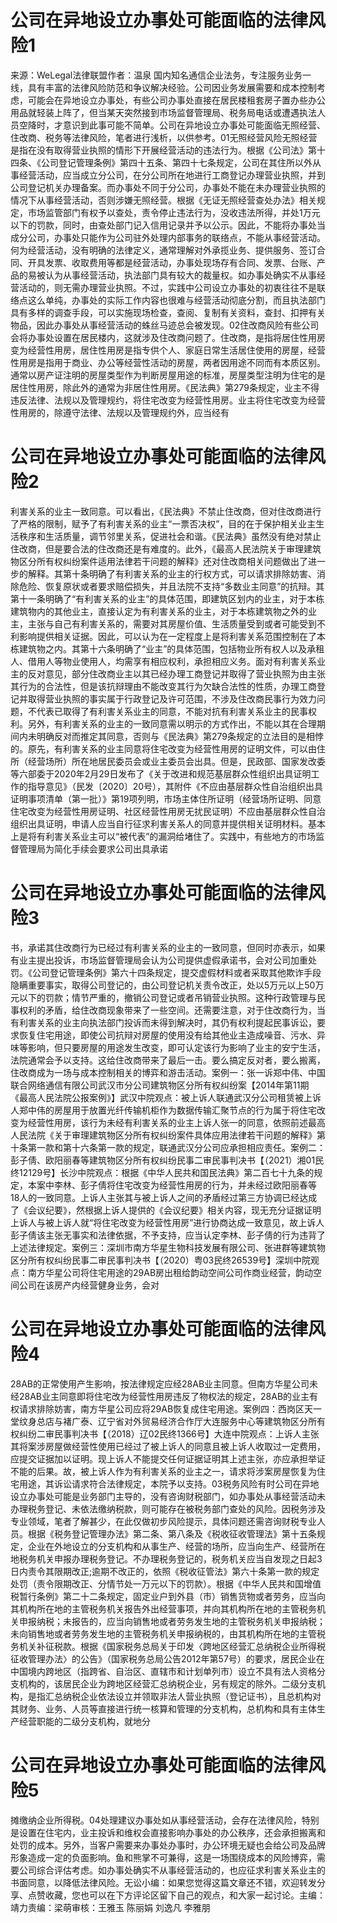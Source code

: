 # 公司在异地设立办事处可能面临的法律风险1

来源：WeLegal法律联盟作者：温泉 国内知名通信企业法务，专注服务业务一线，具有丰富的法律风险防范和争议解决经验。公司因业务发展需要和成本控制考虑，可能会在异地设立办事处，有些公司办事处直接在居民楼租套房子置办些办公用品就轻装上阵了，但当某天突然接到市场监督管理局、税务局电话或遭遇执法人员空降时，才意识到此事可能不简单。公司在异地设立办事处可能面临无照经营、住改商、税务等法律风险，笔者进行浅析，以供参考。01无照经营风险无照经营是指在没有取得营业执照的情形下开展经营活动的违法行为。根据《公司法》第十四条、《公司登记管理条例》第四十五条、第四十七条规定，公司在其住所以外从事经营活动，应当成立分公司，在分公司所在地进行工商登记办理营业执照，并到公司登记机关办理备案。而办事处不同于分公司，办事处不能在未办理营业执照的情况下从事经营活动，否则涉嫌无照经营。根据《无证无照经营查处办法》相关规定，市场监管部门有权予以查处，责令停止违法行为，没收违法所得，并处1万元以下的罚款，同时，由查处部门记入信用记录并予以公示。因此，不能将办事处当成分公司，办事处只能作为公司驻外处理内部事务的联络点，不能从事经营活动。何为经营活动，没有明确的法律定义，通常理解对外承揽业务、提供服务、签订合同、开具发票、收取费用等都是经营活动，办事处现场存有合同、发票、台账、产品的易被认为从事经营活动，执法部门具有较大的裁量权。如办事处确实不从事经营活动的，则无需办理营业执照。不过，实践中公司设立办事处的初衷往往不是联络点这么单纯，办事处的实际工作内容也很难与经营活动彻底分割，而且执法部门具有多样的调查手段，可以实施现场检查，查阅、复制有关资料，查封、扣押有关物品，因此办事处从事经营活动的蛛丝马迹总会被发现。02住改商风险有些公司会将办事处设置在居民楼内，这就涉及住改商问题了。住改商，是指将居住性用房变为经营性用房，居住性用房是指专供个人、家庭日常生活居住使用的房屋，经营性用房是指用于商业、办公等经营性活动的房屋，两者因用途不同而有本质区别。通常以房产证注明的房屋类型作为判断房屋用途的标准，房屋类型注明为住宅的是居住性用房，除此外的通常为非居住性用房。《民法典》第279条规定，业主不得违反法律、法规以及管理规约，将住宅改变为经营性用房。业主将住宅改变为经营性用房的，除遵守法律、法规以及管理规约外，应当经有

# 公司在异地设立办事处可能面临的法律风险2

利害关系的业主一致同意。可以看出，《民法典》不禁止住改商，但对住改商进行了严格的限制，赋予了有利害关系的业主“一票否决权”，目的在于保护相关业主生活秩序和生活质量，调节邻里关系，促进社会和谐。《民法典》虽然没有绝对禁止住改商，但是要合法的住改商还是有难度的。此外，《最高人民法院关于审理建筑物区分所有权纠纷案件适用法律若干问题的解释》还对住改商相关问题做出了进一步的解释。其第十条明确了有利害关系的业主的行权方式，可以请求排除妨害、消除危险、恢复原状或者要求赔偿损失，并且法院不支持“多数业主同意”的抗辩。其第十一条明确了“有利害关系的业主”的具体范围，即建筑区划内的业主，对于本栋建筑物内的其他业主，直接认定为有利害关系的业主，对于本栋建筑物之外的业主，主张与自己有利害关系的，需要对其房屋价值、生活质量受到或者可能受到不利影响提供相关证据。因此，可以认为在一定程度上是将利害关系范围控制在了本栋建筑物之内。其第十六条明确了“业主”的具体范围，包括物业所有权人以及承租人、借用人等物业使用人，均需享有相应权利，承担相应义务。面对有利害关系业主的反对意见，部分住改商业主以其已经办理工商登记并取得了营业执照为由主张其行为的合法性，但是该抗辩理由不能改变其行为欠缺合法性的性质，办理工商登记并取得营业执照的事实属于行政登记及许可范围，不涉及住改商民事行为效力问题，不代表已取得了有利害关系业主的同意，不能对抗有利害关系业主的民事权利。另外，有利害关系的业主的一致同意需以明示的方式作出，不能以其在合理期间内未明确反对而推定其同意，否则与《民法典》第279条规定的立法目的是相悖的。原先，有利害关系的业主同意将住宅改变为经营性用房的证明文件，可以由住所（经营场所）所在地居民委员会或业主委员会出具。但是，民政部、国家发改委等六部委于2020年2月29日发布了《关于改进和规范基层群众性组织出具证明工作的指导意见》（民发〔2020〕20号），其附件《不应由基层群众性自治组织出具证明事项清单（第一批）》第19项列明，市场主体住所证明（经营场所证明、同意住宅改变为经营性用房证明、社区经营性用房无扰民证明）不应由基层群众性自治组织出具证明，申请人应当自行征求利害关系人的同意并提供相关证明材料。基本上是将有利害关系业主可以“被代表”的漏洞给堵住了。实践中，有些地方的市场监督管理局为简化手续会要求公司出具承诺

# 公司在异地设立办事处可能面临的法律风险3

书，承诺其住改商行为已经过有利害关系的业主的一致同意，但同时亦表示，如果有业主提出投诉，市场监督管理局会认为公司提供虚假承诺书，会对公司加重处罚。《公司登记管理条例》第六十四条规定，提交虚假材料或者采取其他欺诈手段隐瞒重要事实，取得公司登记的，由公司登记机关责令改正，处以5万元以上50万元以下的罚款；情节严重的，撤销公司登记或者吊销营业执照。这种行政管理与民事权利的矛盾，给住改商现象带来了一些空间。还需要注意，对于住改商行为，当有利害关系的业主向执法部门投诉而未得到解决时，其仍有权利提起民事诉讼，要求恢复住宅用途，即使公司抗辩对房屋的使用没有给其他业主造成噪音、污水、异味等影响，但只要房屋的用途发生改变，即可认定该行为影响了业主的安宁生活，法院通常会予以支持。这给住改商带来了最后一击。要么搞定反对者，要么搬离，住改商成为一场与成本控制相关的博弈和游击活动。案例一：张一诉郑中伟、中国联合网络通信有限公司武汉市分公司建筑物区分所有权纠纷案【2014年第11期《最高人民法院公报案例》】武汉中院观点：被上诉人联通武汉分公司租赁被上诉人郑中伟的房屋用于放置光纤传输机柜作为数据传输汇聚节点的行为属于将住宅改变为经营性用房，该行为未经有利害关系的业主上诉人张一的同意，依照前述最高人民法院《关于审理建筑物区分所有权纠纷案件具体应用法律若干问题的解释》第十条第一款和第十六条第一款的规定，联通武汉分公司应承担相应责任。案例二：彭子倩、欧阳丽春等建筑物区分所有权纠纷民事二审民事判决书【（2021）湘01民终12129号】长沙中院观点：根据《中华人民共和国民法典》第二百七十九条的规定，本案中李林、彭子倩将住宅改变为经营性用房的行为，并未经过欧阳丽春等18人的一致同意。上诉人主张其与被上诉人之间的矛盾经过第三方协调已经达成了《会议纪要》，然根据上诉人提供的《会议纪要》相关内容，现无充分证据证明上诉人与被上诉人就“将住宅改变为经营性用房”进行协商达成一致意见，故上诉人彭子倩该主张无事实和法律依据，不予支持，应当认定李林、彭子倩的行为违背了上述法律规定。案例三：深圳市南方华星生物科技发展有限公司、张进群等建筑物区分所有权纠纷民事二审民事判决书【（2020）粤03民终26539号】深圳中院观点：南方华星公司将住宅用途的29AB房出租给韵动空间公司作商业经营，韵动空间公司在该房产内经营健身业务，会对

# 公司在异地设立办事处可能面临的法律风险4

28AB的正常使用产生影响，按法律规定应经28AB业主同意。但南方华星公司未经28AB业主同意即将住宅改为经营性用房违反了物权法的规定，28AB的业主有权请求排除妨害，南方华星公司应将29AB恢复成住宅用途。案例四：西岗区天一堂纹身总店与褚广泰、辽宁省对外贸易经济合作厅大连服务中心等建筑物区分所有权纠纷二审民事判决书【（2018）辽02民终1366号】大连中院观点：上诉人主张其将案涉房屋做经营性使用已经过了被上诉人的同意且被上诉人收取过一定费用，应提交证据加以证明。现上诉人不能提交任何证据证明其上述主张，亦应承担举证不能的后果。故，被上诉人作为有利害关系的业主之一，请求将涉案房屋恢复为住宅用途，其诉讼请求符合法律规定，本院予以支持。03税务风险有时公司在异地设立办事处可能是业务部门主导的，没有咨询财税部门，如办事处从事经营活动未办理税务登记、未依法缴纳税款，则可能存在被税务部门查处的风险。因税务涉及专业领域，笔者了解甚少，在此仅做初步风险提示，具体问题还需咨询财税专业人员。根据《税务登记管理办法》第二条、第八条及《税收征收管理法》第十五条规定，企业在外地设立的分支机构和从事生产、经营的场所，应当向生产、经营所在地税务机关申报办理税务登记。不办理税务登记的，税务机关应当自发现之日起3日内责令其限期改正;逾期不改正的，依照《税收征管法》第六十条第一款的规定处罚（责令限期改正、分情节处一万元以下的罚款）。根据《中华人民共和国增值税暂行条例》第二十二条规定，固定业户到外县（市）销售货物或者劳务，应当向其机构所在地的主管税务机关报告外出经营事项，并向其机构所在地的主管税务机关申报纳税；未报告的，应当向销售地或者劳务发生地的主管税务机关申报纳税；未向销售地或者劳务发生地的主管税务机关申报纳税的，由其机构所在地的主管税务机关补征税款。根据《国家税务总局关于印发〈跨地区经营汇总纳税企业所得税征收管理办法〉的公告》（国家税务总局公告2012年第57号）的要求，居民企业在中国境内跨地区（指跨省、自治区、直辖市和计划单列市）设立不具有法人资格分支机构的，该居民企业为跨地区经营汇总纳税企业，另有规定的除外。二级分支机构，是指汇总纳税企业依法设立并领取非法人营业执照（登记证书），且总机构对其财务、业务、人员等直接进行统一核算和管理的分支机构，总机构和具有主体生产经营职能的二级分支机构，就地分

# 公司在异地设立办事处可能面临的法律风险5

摊缴纳企业所得税。04处理建议办事处如从事经营活动，会存在法律风险，特别是设置在住宅内，业主投诉和维权会直接影响办事处的办公秩序，还会承担搬离和处罚的成本。另外，当客户需要来办事处办事时，办公环境无疑也会给公司及品牌形象造成一定的负面影响。鱼和熊掌不可兼得，这是一场围绕成本的风险博弈，需要公司综合评估考虑。如办事处确实不从事经营活动的，也应征求利害关系业主的书面同意，以降低法律风险。无讼小编：如果您觉得这篇文章还不错，欢迎转发分享、点赞收藏，您也可以在下方评论区留下自己的观点，和大家一起讨论。主编：靖力责编：梁萌审核：王雅玉 陈丽娟 刘逸凡 李雅朋

